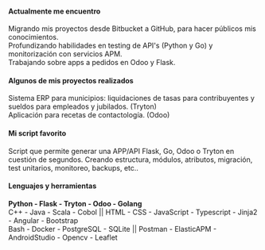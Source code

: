 #### Actualmente me encuentro

Migrando mis proyectos desde Bitbucket a GitHub, para hacer públicos mis conocimientos.\
Profundizando habilidades en testing de API's (Python y Go) y monitorización con servicios APM.\
Trabajando sobre apps a pedidos en Odoo y Flask.

#### Algunos de mis proyectos realizados
Sistema ERP para municipios: liquidaciones de tasas para contribuyentes y sueldos para empleados y jubilados. (Tryton)\
Aplicación para recetas de contactología. (Odoo)

#### Mi script favorito

Script que permite generar una APP/API Flask, Go, Odoo o Tryton en cuestión de segundos. Creando estructura, módulos, atributos, migración, test unitarios, monitoreo, backups, etc..

#### Lenguajes y herramientas

**Python - Flask - Tryton - Odoo - Golang**\
C++ - Java - Scala - Cobol || HTML - CSS - JavaScript - Typescript - Jinja2 - Angular - Bootstrap\
Bash - Docker - PostgreSQL - SQLite || Postman - ElasticAPM - AndroidStudio - Opencv - Leaflet

<!-- ![Top Langs](https://github-readme-stats.vercel.app/api/top-langs/?username=ema9123&layout=compact&title_color=007bff&text_color=e7e7e7&icon_color=007bff&bg_color=171c28) -->
